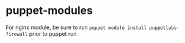 puppet-modules
==============

For nginx module, be sure to run `puppet module install puppetlabs-firewall` prior to puppet run
